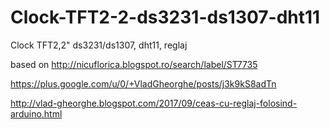 # Clock-TFT2-2-ds3231-ds1307-dht11
Clock TFT2,2" ds3231/ds1307, dht11, reglaj

based on http://nicuflorica.blogspot.ro/search/label/ST7735

https://plus.google.com/u/0/+VladGheorghe/posts/j3k9kS8adTn

http://vlad-gheorghe.blogspot.com/2017/09/ceas-cu-reglaj-folosind-arduino.html
